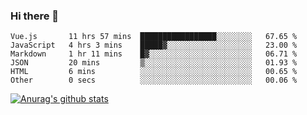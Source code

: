 ### Hi there 👋



<!--
**webB1an/webB1an** is a ✨ _special_ ✨ repository because its `README.md` (this file) appears on your GitHub profile.

Here are some ideas to get you started:

- 🔭 I’m currently working on ...
- 🌱 I’m currently learning ...
- 👯 I’m looking to collaborate on ...
- 🤔 I’m looking for help with ...
- 💬 Ask me about ...
- 📫 How to reach me: ...
- 😄 Pronouns: ...
- ⚡ Fun fact: ...
-->

<!--START_SECTION:waka-->

```text
Vue.js       11 hrs 57 mins  █████████████████░░░░░░░░   67.65 %
JavaScript   4 hrs 3 mins    █████▓░░░░░░░░░░░░░░░░░░░   23.00 %
Markdown     1 hr 11 mins    █▓░░░░░░░░░░░░░░░░░░░░░░░   06.71 %
JSON         20 mins         ▒░░░░░░░░░░░░░░░░░░░░░░░░   01.93 %
HTML         6 mins          ░░░░░░░░░░░░░░░░░░░░░░░░░   00.65 %
Other        0 secs          ░░░░░░░░░░░░░░░░░░░░░░░░░   00.06 %
```

<!--END_SECTION:waka-->


[![Anurag's github stats](https://github-readme-stats.vercel.app/api?username=webB1an&show_icons=true&theme=radical)](https://github.com/anuraghazra/github-readme-stats)


